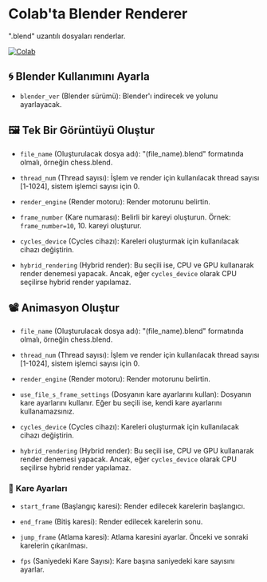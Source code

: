 # **Colab'ta Blender Renderer**
".blend" uzantılı dosyaları renderlar.

[![Colab](https://img.shields.io/badge/Colab-F9AB00?style=for-the-badge&logo=googlecolab&color=525252)](https://colab.research.google.com/github/09u2h4n/blender_renderer/blob/main/blender_renderer_v01.ipynb)

## 🌀 **Blender Kullanımını Ayarla**

- `blender_ver` (Blender sürümü): Blender'ı indirecek ve yolunu ayarlayacak.

## 🖼️ **Tek Bir Görüntüyü Oluştur**

- `file_name` (Oluşturulacak dosya adı): "(file_name).blend" formatında olmalı, örneğin chess.blend.

- `thread_num` (Thread sayısı): İşlem ve render için kullanılacak thread sayısı [1-1024], sistem işlemci sayısı için 0.

- `render_engine` (Render motoru): Render motorunu belirtin.

- `frame_number` (Kare numarası): Belirli bir kareyi oluşturun. Örnek: `frame_number=10`, 10. kareyi oluşturur.

- `cycles_device` (Cycles cihazı): Kareleri oluşturmak için kullanılacak cihazı değiştirin.

- `hybrid_rendering` (Hybrid render): Bu seçili ise, CPU ve GPU kullanarak render denemesi yapacak. Ancak, eğer `cycles_device` olarak CPU seçilirse hybrid render yapılamaz.

## 📽️ **Animasyon Oluştur**

- `file_name` (Oluşturulacak dosya adı): "(file_name).blend" formatında olmalı, örneğin chess.blend.

- `thread_num` (Thread sayısı): İşlem ve render için kullanılacak thread sayısı [1-1024], sistem işlemci sayısı için 0.

- `render_engine` (Render motoru): Render motorunu belirtin.

- `use_file_s_frame_settings` (Dosyanın kare ayarlarını kullan): Dosyanın kare ayarlarını kullanır. Eğer bu seçili ise, kendi kare ayarlarını kullanamazsınız.

- `cycles_device` (Cycles cihazı): Kareleri oluşturmak için kullanılacak cihazı değiştirin.

- `hybrid_rendering` (Hybrid render): Bu seçili ise, CPU ve GPU kullanarak render denemesi yapacak. Ancak, eğer `cycles_device` olarak CPU seçilirse hybrid render yapılamaz.

### 📅 **Kare Ayarları**

- `start_frame` (Başlangıç karesi): Render edilecek karelerin başlangıcı.

- `end_frame` (Bitiş karesi): Render edilecek karelerin sonu.

- `jump_frame` (Atlama karesi): Atlama karesini ayarlar. Önceki ve sonraki karelerin çıkarılması.

- `fps` (Saniyedeki Kare Sayısı): Kare başına saniyedeki kare sayısını ayarlar.
